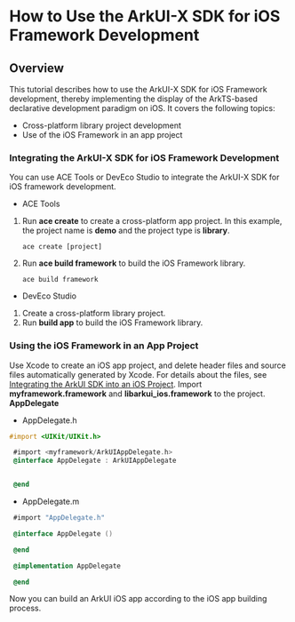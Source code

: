 # How to Use the ArkUI-X SDK for iOS Framework Development

## Overview
This tutorial describes how to use the ArkUI-X SDK for iOS Framework development, thereby implementing the display of the ArkTS-based declarative development paradigm on iOS. It covers the following topics:

* Cross-platform library project development
* Use of the iOS Framework in an app project

### Integrating the ArkUI-X SDK for iOS Framework Development
You can use ACE Tools or DevEco Studio to integrate the ArkUI-X SDK for iOS framework development.
* ACE Tools
1. Run **ace create** to create a cross-platform app project. In this example, the project name is **demo** and the project type is **library**.
    ```
    ace create [project]
    ```
2. Run **ace build framework** to build the iOS Framework library.
    ```
    ace build framework
    ```
* DevEco Studio
1. Create a cross-platform library project.
2. Run **build app** to build the iOS Framework library.

### Using the iOS Framework in an App Project

Use Xcode to create an iOS app project, and delete header files and source files automatically generated by Xcode. For details about the files, see [Integrating the ArkUI SDK into an iOS Project](https://gitee.com/arkui-x/docs/blob/ArkUI-X-2.0.0-Beta1/en/application-dev/tutorial/how-to-integrate-arkui-into-ios.md). Import **myframework.framework** and **libarkui_ios.framework** to the project.
**AppDelegate**
* AppDelegate.h
```objective-c
#import <UIKit/UIKit.h>

 #import <myframework/ArkUIAppDelegate.h>
 @interface AppDelegate : ArkUIAppDelegate


 @end
```
* AppDelegate.m
```objective-c
 #import "AppDelegate.h"

 @interface AppDelegate ()

 @end

 @implementation AppDelegate

 @end
```

Now you can build an ArkUI iOS app according to the iOS app building process.
